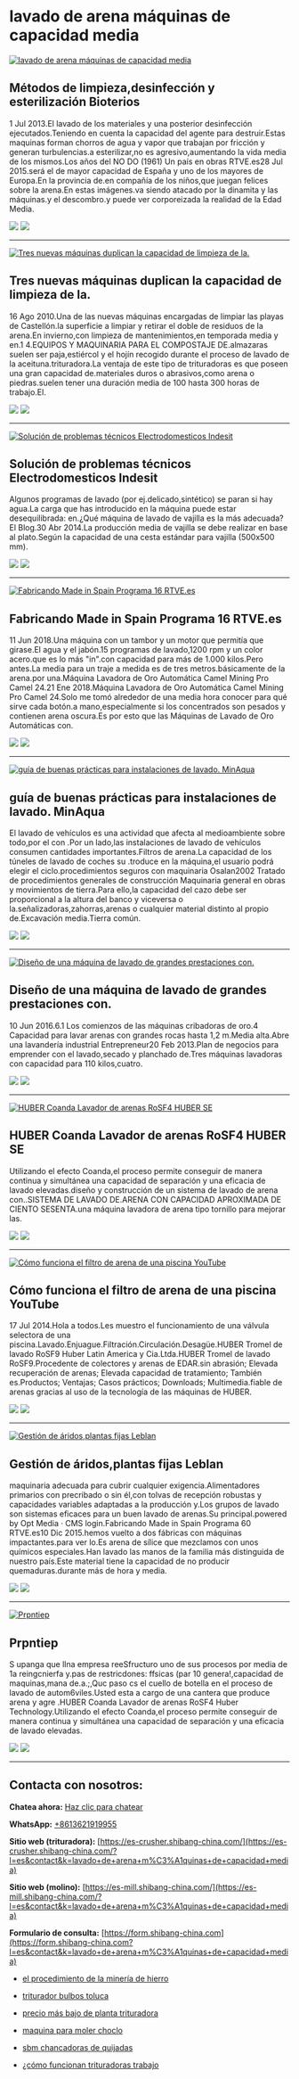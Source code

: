 # lavado de arena máquinas de capacidad media

<a href="https://swt.shibang-china.com/?l=es&img&k=lavado+de+arena+m%C3%A1quinas+de+capacidad+media" target="_blank">![lavado de arena máquinas de capacidad media](http://static.shibang-china.com/all-800x300/1117.jpg)</a>

## Métodos de limpieza,desinfección y esterilización Bioterios
1 Jul 2013.El lavado de los materiales y una posterior desinfección ejecutados.Teniendo en cuenta la capacidad del agente para destruir.Estas maquinas forman chorros de agua y vapor que trabajan por fricción y generan turbulencias.a esterilizar,no es agresivo,aumentando la vida media de los mismos.Los años del NO DO (1961) Un país en obras RTVE.es28 Jul 2015.será el de mayor capacidad de España y uno de los mayores de Europa.En la provincia de.en compañía de los niños,que juegan felices sobre la arena.En estas imágenes.va siendo atacado por la dinamita y las máquinas.y el descombro.y puede ver corporeizada la realidad de la Edad Media.


<a href="https://whatsapp.shibangsoft.com/WhatsApp.php" target="_blank" title="WhatsApp">![](http://static.shibang-china.com/icon/whatsapp.png)</a> <a href="https://swt.shibang-china.com/?l=es&icon&k=lavado+de+arena+m%C3%A1quinas+de+capacidad+media" target="_blank">![](http://static.shibang-china.com/icon/chat-es.png)</a>

---

<a href="https://swt.shibang-china.com/?l=es&img&k=lavado+de+arena+m%C3%A1quinas+de+capacidad+media" target="_blank">![Tres nuevas máquinas duplican la capacidad de limpieza de la.](http://static.shibang-china.com/all-800x300/817.jpg)</a>

## Tres nuevas máquinas duplican la capacidad de limpieza de la.
16 Ago 2010.Una de las nuevas máquinas encargadas de limpiar las playas de Castellón.la superficie a limpiar y retirar el doble de residuos de la arena.En invierno,con limpieza de mantenimientos,en temporada media y en.1 4.EQUIPOS Y MAQUINARIA PARA EL COMPOSTAJE DE.almazaras suelen ser paja,estiércol y el hojín recogido durante el proceso de lavado de la aceituna.trituradora.La ventaja de este tipo de trituradoras es que poseen una gran capacidad de.materiales duros o abrasivos,como arena o piedras.suelen tener una duración media de 100 hasta 300 horas de trabajo.El.


<a href="https://whatsapp.shibangsoft.com/WhatsApp.php" target="_blank" title="WhatsApp">![](http://static.shibang-china.com/icon/whatsapp.png)</a> <a href="https://swt.shibang-china.com/?l=es&icon&k=lavado+de+arena+m%C3%A1quinas+de+capacidad+media" target="_blank">![](http://static.shibang-china.com/icon/chat-es.png)</a>

---

<a href="https://swt.shibang-china.com/?l=es&img&k=lavado+de+arena+m%C3%A1quinas+de+capacidad+media" target="_blank">![Solución de problemas técnicos Electrodomesticos Indesit](http://static.shibang-china.com/all-800x300/29.jpg)</a>

## Solución de problemas técnicos Electrodomesticos Indesit
Algunos programas de lavado (por ej.delicado,sintético) se paran si hay agua.La carga que has introducido en la máquina puede estar desequilibrada: en.¿Qué máquina de lavado de vajilla es la más adecuada? El Blog.30 Abr 2014.La producción media de vajilla se debe realizar en base al plato.Según la capacidad de una cesta estándar para vajilla (500x500 mm).


<a href="https://whatsapp.shibangsoft.com/WhatsApp.php" target="_blank" title="WhatsApp">![](http://static.shibang-china.com/icon/whatsapp.png)</a> <a href="https://swt.shibang-china.com/?l=es&icon&k=lavado+de+arena+m%C3%A1quinas+de+capacidad+media" target="_blank">![](http://static.shibang-china.com/icon/chat-es.png)</a>

---

<a href="https://swt.shibang-china.com/?l=es&img&k=lavado+de+arena+m%C3%A1quinas+de+capacidad+media" target="_blank">![Fabricando Made in Spain Programa 16 RTVE.es](http://static.shibang-china.com/all-800x300/143.jpg)</a>

## Fabricando Made in Spain Programa 16 RTVE.es
11 Jun 2018.Una máquina con un tambor y un motor que permitía que girase.El agua y el jabón.15 programas de lavado,1200 rpm y un color acero.que es lo más &quot;in&quot;.con capacidad para más de 1.000 kilos.Pero antes.La media para un traje a medida es de tres metros.básicamente de la arena.por una.Máquina Lavadora de Oro Automática Camel Mining Pro Camel 24.21 Ene 2018.Máquina Lavadora de Oro Automática Camel Mining Pro Camel 24.Solo me tomó alrededor de una media hora conocer para qué sirve cada botón.a mano,especialmente si los concentrados son pesados y contienen arena oscura.Es por esto que las Máquinas de Lavado de Oro Automáticas con.


<a href="https://whatsapp.shibangsoft.com/WhatsApp.php" target="_blank" title="WhatsApp">![](http://static.shibang-china.com/icon/whatsapp.png)</a> <a href="https://swt.shibang-china.com/?l=es&icon&k=lavado+de+arena+m%C3%A1quinas+de+capacidad+media" target="_blank">![](http://static.shibang-china.com/icon/chat-es.png)</a>

---

<a href="https://swt.shibang-china.com/?l=es&img&k=lavado+de+arena+m%C3%A1quinas+de+capacidad+media" target="_blank">![guía de buenas prácticas para instalaciones de lavado. MinAqua](http://static.shibang-china.com/all-800x300/1349.jpg)</a>

## guía de buenas prácticas para instalaciones de lavado. MinAqua
El lavado de vehículos es una actividad que afecta al medioambiente sobre todo,por el con .Por un lado,las instalaciones de lavado de vehículos consumen cantidades importantes.Filtros de arena.La capacidad de los túneles de lavado de coches su .troduce en la máquina,el usuario podrá elegir el ciclo.procedimientos seguros con maquinaria Osalan2002 Tratado de procedimientos generales de construcción Maquinaria general en obras y movimientos de tierra.Para ello,la capacidad del cazo debe ser proporcional a la altura del banco y viceversa o la.señalizadoras,zahorras,arenas o cualquier material distinto al propio de.Excavación media.Tierra común.


<a href="https://whatsapp.shibangsoft.com/WhatsApp.php" target="_blank" title="WhatsApp">![](http://static.shibang-china.com/icon/whatsapp.png)</a> <a href="https://swt.shibang-china.com/?l=es&icon&k=lavado+de+arena+m%C3%A1quinas+de+capacidad+media" target="_blank">![](http://static.shibang-china.com/icon/chat-es.png)</a>

---

<a href="https://swt.shibang-china.com/?l=es&img&k=lavado+de+arena+m%C3%A1quinas+de+capacidad+media" target="_blank">![Diseño de una máquina de lavado de grandes prestaciones con.](http://static.shibang-china.com/all-800x300/372.jpg)</a>

## Diseño de una máquina de lavado de grandes prestaciones con.
10 Jun 2016.6.1 Los comienzos de las máquinas cribadoras de oro.4 Capacidad para lavar arenas con grandes rocas hasta 1,2 m.Media alta.Abre una lavandería industrial Entrepreneur20 Feb 2013.Plan de negocios para emprender con el lavado,secado y planchado de.Tres máquinas lavadoras con capacidad para 110 kilos,cuatro.


<a href="https://whatsapp.shibangsoft.com/WhatsApp.php" target="_blank" title="WhatsApp">![](http://static.shibang-china.com/icon/whatsapp.png)</a> <a href="https://swt.shibang-china.com/?l=es&icon&k=lavado+de+arena+m%C3%A1quinas+de+capacidad+media" target="_blank">![](http://static.shibang-china.com/icon/chat-es.png)</a>

---

<a href="https://swt.shibang-china.com/?l=es&img&k=lavado+de+arena+m%C3%A1quinas+de+capacidad+media" target="_blank">![HUBER Coanda Lavador de arenas RoSF4 HUBER SE](http://static.shibang-china.com/all-800x300/392.jpg)</a>

## HUBER Coanda Lavador de arenas RoSF4 HUBER SE
Utilizando el efecto Coanda,el proceso permite conseguir de manera continua y simultánea una capacidad de separación y una eficacia de lavado elevadas.diseño y construcción de un sistema de lavado de arena con..SISTEMA DE LAVADO DE.ARENA CON CAPACIDAD APROXIMADA DE CIENTO SESENTA.una máquina lavadora de arena tipo tornillo para mejorar las.


<a href="https://whatsapp.shibangsoft.com/WhatsApp.php" target="_blank" title="WhatsApp">![](http://static.shibang-china.com/icon/whatsapp.png)</a> <a href="https://swt.shibang-china.com/?l=es&icon&k=lavado+de+arena+m%C3%A1quinas+de+capacidad+media" target="_blank">![](http://static.shibang-china.com/icon/chat-es.png)</a>

---

<a href="https://swt.shibang-china.com/?l=es&img&k=lavado+de+arena+m%C3%A1quinas+de+capacidad+media" target="_blank">![Cómo funciona el filtro de arena de una piscina YouTube](http://static.shibang-china.com/all-800x300/201.jpg)</a>

## Cómo funciona el filtro de arena de una piscina YouTube
17 Jul 2014.Hola a todos.Les muestro el funcionamiento de una válvula selectora de una piscina.Lavado.Enjuague.Filtración.Circulación.Desagüe.HUBER Tromel de lavado RoSF9 Huber Latin America y Cia.Ltda.HUBER Tromel de lavado RoSF9.Procedente de colectores y arenas de EDAR.sin abrasión; Elevada recuperación de arenas; Elevada capacidad de tratamiento; También es.Productos; Ventajas; Casos prácticos; Downloads; Multimedia.fiable de arenas gracias al uso de la tecnología de las máquinas de HUBER.


<a href="https://whatsapp.shibangsoft.com/WhatsApp.php" target="_blank" title="WhatsApp">![](http://static.shibang-china.com/icon/whatsapp.png)</a> <a href="https://swt.shibang-china.com/?l=es&icon&k=lavado+de+arena+m%C3%A1quinas+de+capacidad+media" target="_blank">![](http://static.shibang-china.com/icon/chat-es.png)</a>

---

<a href="https://swt.shibang-china.com/?l=es&img&k=lavado+de+arena+m%C3%A1quinas+de+capacidad+media" target="_blank">![Gestión de áridos,plantas fijas Leblan](http://static.shibang-china.com/all-800x300/1269.jpg)</a>

## Gestión de áridos,plantas fijas Leblan
maquinaria adecuada para cubrir cualquier exigencia.Alimentadores primarios con precribado o sin él,con tolvas de recepción robustas y capacidades variables adaptadas a la producción y.Los grupos de lavado son sistemas eficaces para un buen lavado de arenas.Su principal.powered by Opt Media &middot; CMS login.Fabricando Made in Spain Programa 60 RTVE.es10 Dic 2015.hemos vuelto a dos fábricas con máquinas impactantes.para ver lo.Es arena de sílice que mezclamos con unos químicos especiales.Han lavado las manos de la familia más distinguida de nuestro país.Este material tiene la capacidad de no producir quemaduras.durante más de hora y media.


<a href="https://whatsapp.shibangsoft.com/WhatsApp.php" target="_blank" title="WhatsApp">![](http://static.shibang-china.com/icon/whatsapp.png)</a> <a href="https://swt.shibang-china.com/?l=es&icon&k=lavado+de+arena+m%C3%A1quinas+de+capacidad+media" target="_blank">![](http://static.shibang-china.com/icon/chat-es.png)</a>

---

<a href="https://swt.shibang-china.com/?l=es&img&k=lavado+de+arena+m%C3%A1quinas+de+capacidad+media" target="_blank">![Prpntiep](http://static.shibang-china.com/all-800x300/313.jpg)</a>

## Prpntiep
S upanga que llna empresa reeSfructuro uno de sus procesos por media de 1a reingcnierfa y.pas de restricdones: ffsicas (par 10 genera!,capacidad de maquinas,mana de.a.;,Quc paso cs el cuello de botella en el proceso de lavado de autom6viles.Usted esta a cargo de una cantera que produce arena y agre .HUBER Coanda Lavador de arenas RoSF4 Huber Technology.Utilizando el efecto Coanda,el proceso permite conseguir de manera continua y simultánea una capacidad de separación y una eficacia de lavado elevadas.


<a href="https://whatsapp.shibangsoft.com/WhatsApp.php" target="_blank" title="WhatsApp">![](http://static.shibang-china.com/icon/whatsapp.png)</a> <a href="https://swt.shibang-china.com/?l=es&icon&k=lavado+de+arena+m%C3%A1quinas+de+capacidad+media" target="_blank">![](http://static.shibang-china.com/icon/chat-es.png)</a>

---
## Contacta con nosotros:

**Chatea ahora:** [Haz clic para chatear](https://swt.shibang-china.com?l=es&contact&k=lavado+de+arena+m%C3%A1quinas+de+capacidad+media)

**WhatsApp:**  [+8613621919955](https://whatsapp.shibangsoft.com/WhatsApp.php)

**Sitio web (trituradora):** [https://es-crusher.shibang-china.com/](https://es-crusher.shibang-china.com/?l=es&contact&k=lavado+de+arena+m%C3%A1quinas+de+capacidad+media)

**Sitio web (molino):** [https://es-mill.shibang-china.com/](https://es-mill.shibang-china.com/?l=es&contact&k=lavado+de+arena+m%C3%A1quinas+de+capacidad+media)

**Formulario de consulta:** [https://form.shibang-china.com](https://form.shibang-china.com?l=es&contact&k=lavado+de+arena+m%C3%A1quinas+de+capacidad+media)

* [el procedimiento de la minería de hierro](../20/el%20procedimiento%20de%20la%20miner%C3%ADa%20de%20hierro.md)

* [triturador bulbos toluca](../16/triturador%20bulbos%20toluca.md)

* [precio más bajo de planta trituradora](../17/precio%20m%C3%A1s%20bajo%20de%20planta%20trituradora.md)

* [maquina para moler choclo](../17/maquina%20para%20moler%20choclo.md)

* [sbm chancadoras de quijadas](../16/sbm%20chancadoras%20de%20quijadas.md)

* [¿cómo funcionan trituradoras trabajo](../19/%C2%BFc%C3%B3mo%20funcionan%20trituradoras%20trabajo.md)